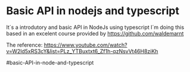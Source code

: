# Basic API in nodejs and typescript

It´s a introdutory and basic API in NodeJs using typescript
I´m doing this based in an excelent course provided by https://github.com/waldemarnt 

The reference: https://www.youtube.com/watch?v=W2ld5xRS3cY&list=PLz_YTBuxtxt6_Zf1h-qzNsvVt46H8ziKh

#basic-API-in-node-and-typescript
